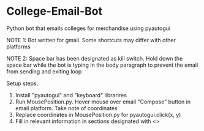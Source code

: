 # College-Email-Bot
Python bot that emails colleges for merchandise using pyautogui

NOTE 1: Bot written for gmail. Some shortcuts may differ with other platforms

NOTE 2: Space bar has been designated as kill switch. Hold down the space bar while the bot is typing in the body paragraph to prevent the email from sending and exiting loop

Setup steps:
1) Install "pyautogui" and "keyboard" librarires
2) Run MousePosition.py. Hover mouse over email "Compose" button in email platform. Take note of coordinates
3) Replace coordinates in MousePosition.py for pyautogui.click(x, y)
4) Fill in relevant information in sections designated with <>
